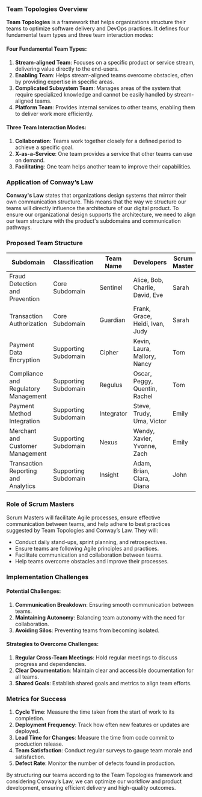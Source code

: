 ### Team Topologies Overview

**Team Topologies** is a framework that helps organizations structure their teams to optimize software delivery and DevOps practices. It defines four fundamental team types and three team interaction modes:

#### Four Fundamental Team Types:
1. **Stream-aligned Team**: Focuses on a specific product or service stream, delivering value directly to the end-users.
2. **Enabling Team**: Helps stream-aligned teams overcome obstacles, often by providing expertise in specific areas.
3. **Complicated Subsystem Team**: Manages areas of the system that require specialized knowledge and cannot be easily handled by stream-aligned teams.
4. **Platform Team**: Provides internal services to other teams, enabling them to deliver work more efficiently.

#### Three Team Interaction Modes:
1. **Collaboration**: Teams work together closely for a defined period to achieve a specific goal.
2. **X-as-a-Service**: One team provides a service that other teams can use on demand.
3. **Facilitating**: One team helps another team to improve their capabilities.

### Application of Conway’s Law

**Conway's Law** states that organizations design systems that mirror their own communication structure. This means that the way we structure our teams will directly influence the architecture of our digital product. To ensure our organizational design supports the architecture, we need to align our team structure with the product's subdomains and communication pathways.

### Proposed Team Structure

| Subdomain                           | Classification       | Team Name  | Developers                        | Scrum Master | Team Type             | Interaction Modes  |
|-------------------------------------|----------------------|------------|-----------------------------------|--------------|-----------------------|--------------------|
| Fraud Detection and Prevention      | Core Subdomain       | Sentinel   | Alice, Bob, Charlie, David, Eve   | Sarah        | Stream-aligned        | Collaboration      |
| Transaction Authorization           | Core Subdomain       | Guardian   | Frank, Grace, Heidi, Ivan, Judy   | Sarah        | Stream-aligned        | Collaboration      |
| Payment Data Encryption             | Supporting Subdomain | Cipher     | Kevin, Laura, Mallory, Nancy      | Tom          | Complicated Subsystem | X-as-a-Service     |
| Compliance and Regulatory Management| Supporting Subdomain | Regulus    | Oscar, Peggy, Quentin, Rachel     | Tom          | Enabling              | Facilitating       |
| Payment Method Integration          | Supporting Subdomain | Integrator | Steve, Trudy, Uma, Victor         | Emily        | Stream-aligned        | Collaboration      |
| Merchant and Customer Management    | Supporting Subdomain | Nexus      | Wendy, Xavier, Yvonne, Zach       | Emily        | Stream-aligned        | Collaboration      |
| Transaction Reporting and Analytics | Supporting Subdomain | Insight    | Adam, Brian, Clara, Diana         | John         | Stream-aligned        | Collaboration      |

### Role of Scrum Masters

Scrum Masters will facilitate Agile processes, ensure effective communication between teams, and help adhere to best practices suggested by Team Topologies and Conway’s Law. They will:
- Conduct daily stand-ups, sprint planning, and retrospectives.
- Ensure teams are following Agile principles and practices.
- Facilitate communication and collaboration between teams.
- Help teams overcome obstacles and improve their processes.

### Implementation Challenges

#### Potential Challenges:
1. **Communication Breakdown**: Ensuring smooth communication between teams.
2. **Maintaining Autonomy**: Balancing team autonomy with the need for collaboration.
3. **Avoiding Silos**: Preventing teams from becoming isolated.

#### Strategies to Overcome Challenges:
1. **Regular Cross-Team Meetings**: Hold regular meetings to discuss progress and dependencies.
2. **Clear Documentation**: Maintain clear and accessible documentation for all teams.
3. **Shared Goals**: Establish shared goals and metrics to align team efforts.

### Metrics for Success

1. **Cycle Time**: Measure the time taken from the start of work to its completion.
2. **Deployment Frequency**: Track how often new features or updates are deployed.
3. **Lead Time for Changes**: Measure the time from code commit to production release.
4. **Team Satisfaction**: Conduct regular surveys to gauge team morale and satisfaction.
5. **Defect Rate**: Monitor the number of defects found in production.

By structuring our teams according to the Team Topologies framework and considering Conway’s Law, we can optimize our workflow and product development, ensuring efficient delivery and high-quality outcomes.